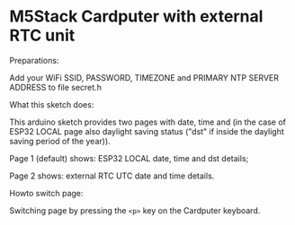 #  M5Stack Cardputer with external RTC unit

Preparations:

 Add your WiFi SSID, PASSWORD, TIMEZONE and PRIMARY NTP SERVER ADDRESS to file secret.h

What this sketch does:

 This arduino sketch provides two pages with date, time and (in the case of ESP32 LOCAL page also daylight saving status ("dst" if inside the daylight saving period of the year)).


 Page 1 (default) shows: ESP32 LOCAL date, time and dst details;
 
 Page 2 shows: external RTC UTC date and time details.

Howto switch page:

 Switching page by pressing the ```<p>``` key on the Cardputer keyboard.



